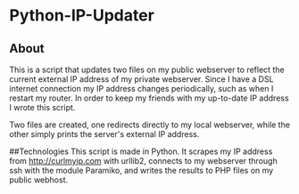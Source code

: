 # Python-IP-Updater
## About
This is a script that updates two files on my public webserver to reflect the current external IP address of my private webserver. Since I have a DSL internet connection my IP address changes periodically, such as when I restart my router. In order to keep my friends with my up-to-date IP address I wrote this script.

Two files are created, one redirects directly to my local webserver, while the other simply prints the server's external IP address.

##Technologies
This script is made in Python. It scrapes my IP address from http://curlmyip.com with urllib2, connects to my webserver through ssh with the module Paramiko, and writes the results to PHP files on my public webhost.
